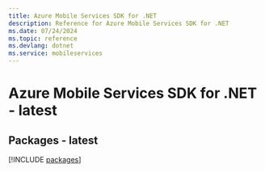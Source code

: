 ```yaml
---
title: Azure Mobile Services SDK for .NET
description: Reference for Azure Mobile Services SDK for .NET
ms.date: 07/24/2024
ms.topic: reference
ms.devlang: dotnet
ms.service: mobileservices
---
```

# Azure Mobile Services SDK for .NET - latest
## Packages - latest
[!INCLUDE [packages](mobile-services-index.md)]